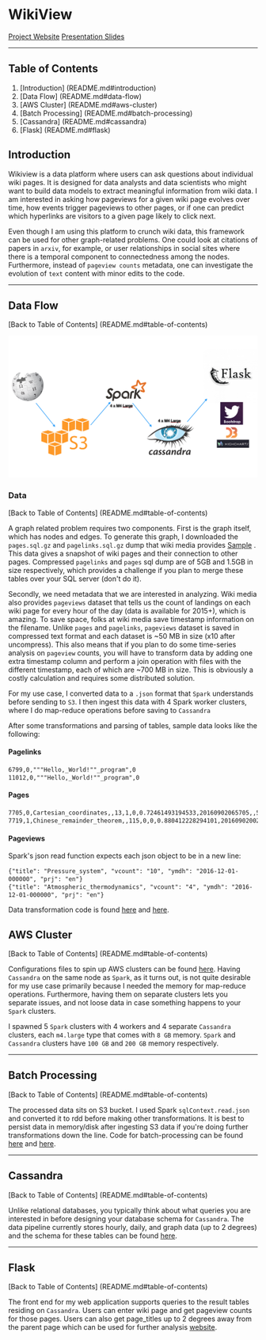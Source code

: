# WikiView

  <a href="http://www.wikiview.site/pageviews" target="_blank">Project Website</a>
  <a href="http://goo.gl/KaQcIy" target="_blank">Presentation Slides</a>

---


## Table of Contents

1. [Introduction] (README.md#introduction)
2. [Data Flow] (README.md#data-flow)
3. [AWS Cluster] (README.md#aws-cluster)
4. [Batch Processing] (README.md#batch-processing)
5. [Cassandra] (README.md#cassandra)
6. [Flask] (README.md#flask)

## Introduction
Wikiview is a data platform where users can ask questions about individual wiki pages. It is designed for data analysts and data scientists who might want to build data models to extract meaningful information from wiki data. I am interested in asking how pageviews for a given wiki page evolves over time, how events trigger pageviews to other pages, or if one can predict which hyperlinks are visitors to a given page likely to click next.

Even though I am using this platform to crunch wiki data, this framework can be used for other graph-related problems. One could look at citations of papers in `arxiv`, for example, or user relationships in social sites where there is a temporal component to connectedness among the nodes. Furthermore, instead of `pageview counts` metadata, one can investigate the evolution of `text` content with minor edits to the code.

---

## Data Flow
[Back to Table of Contents] (README.md#table-of-contents)

![](data/DataFlow.png)


### Data

[Back to Table of Contents] (README.md#table-of-contents)

A graph related problem requires two components. First is the graph itself, which has nodes and edges. To generate this graph, I downloaded the `pages.sql.gz` and `pagelinks.sql.gz` dump that wiki media provides [Sample](https://dumps.wikimedia.org/enwiki/20170101/) . This data gives a snapshot of wiki pages and their connection to other pages. Compressed `pagelinks` and `pages` sql dump are of 5GB and 1.5GB in size respectively, which provides a challenge if you plan to merge these tables over your SQL server (don't do it).

Secondly, we need metadata that we are interested in analyzing. Wiki media also provides `pageviews` dataset that tells us the count of landings on each wiki page for every hour of the day (data is available for 2015+), which is amazing. To save space, folks at wiki media save timestamp information on the filename. Unlike `pages` and `pagelinks`, `pageviews` dataset is saved in compressed text format and each dataset is ~50 MB in size (x10 after uncompress). This also means that if you plan to do some time-series analysis on `pageview` counts, you will have to transform data by adding one extra timestamp column and perform a join operation with files with the different timestamp, each of which are ~700 MB in size. This is obviously a costly calculation and requires some distributed solution.

For my use case, I converted data to a `.json` format that `Spark` understands before sending to `S3`. I then ingest this data with 4 Spark worker clusters, where I do map-reduce operations before saving to `Cassandra`

After some transformations and parsing of tables, sample data looks like the following:

#### Pagelinks

    6799,0,"""Hello,_World!""_program",0
    11012,0,"""Hello,_World!""_program",0




#### Pages

    7705,0,Cartesian_coordinates,,13,1,0,0.72461493194533,20160902065705,,528536176,41,wikitext
    7719,1,Chinese_remainder_theorem,,115,0,0,0.880412228294101,20160902002026,20160902002027,737313357,42628,wikitext

#### Pageviews

Spark's json read function expects each json object to be in a new line:

    {"title": "Pressure_system", "vcount": "10", "ymdh": "2016-12-01-000000", "prj": "en"}
    {"title": "Atmospheric_thermodynamics", "vcount": "4", "ymdh": "2016-12-01-000000", "prj": "en"}

Data transformation code is found [here](ingest/s3_spark_json.py) and [here](ingest/s3_data_transform.py).

## AWS Cluster

[Back to Table of Contents] (README.md#table-of-contents)

Configurations files to spin up AWS clusters can be found [here](conf/). Having `Cassandra` on the same node as `Spark`, as it turns out,  is not quite desirable for my use case primarily because I needed the memory for map-reduce operations. Furthermore, having them on separate clusters lets you separate issues, and not loose data in case something happens to your `Spark` clusters. 

I spawned 5 `Spark` clusters with 4 workers and 4 separate `Cassandra` clusters, each `m4.large` type that comes with `8 GB` memory. `Spark` and `Cassandra` clusters have `100 GB` and `200 GB` memory respectively.

---



## Batch Processing

[Back to Table of Contents] (README.md#table-of-contents)

The processed data sits on S3 bucket. I used Spark `sqlContext.read.json` and converted it to rdd before making other transformations. It is best to persist data in memory/disk after ingesting S3 data if you're doing further transformations down the line. Code for batch-processing can be found [here](ingest/s3_spark_json.py) and [here](ingest/join_pages).

---



## Cassandra

[Back to Table of Contents] (README.md#table-of-contents)

Unlike relational databases, you typically think about what queries you are interested in before designing your database schema for `Cassandra`. The data pipeline currently stores hourly, daily, and graph data (up to 2 degrees) and the schema for these tables can be found [here](batch/create_tables.py).

---


## Flask

[Back to Table of Contents] (README.md#table-of-contents)

The front end for my web application supports queries to the result tables residing on `Cassandra`. Users can enter wiki page and get pageview counts for those pages. Users can also get page_titles up to 2 degrees away from the parent page which can be used for further analysis [website](http://wikiview.site/graph).
